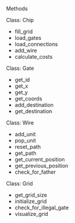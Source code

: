 Methods

Class: Chip
- fill_grid
- load_gates
- load_connections
- add_wire
- calculate_costs

Class: Gate
- get_id
- get_x
- get_y
- get_coords
- add_destination
- get_destination

Class: Wire
- add_unit
- pop_unit
- reset_path
- get_path
- get_current_position
- get_previous_position
- check_for_father

Class: Grid
- get_grid_size
- initialize_grid
- check_for_illegal_gate
- visualize_grid